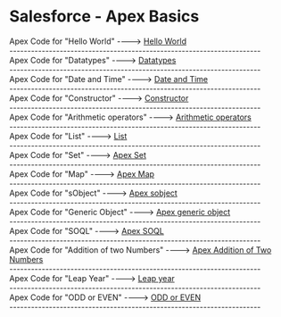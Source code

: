 # Salesforce - Apex Basics
<html>
  
  <head>
    <body>
Apex Code for "Hello World" ----> <a href="Apex Hello World">Hello World</a>
    </body>
  </head>
</html>
<br>----------------------------------------------------------------------<br>
 
 <html> 
  <head>
    <body>
      Apex Code for "Datatypes" ----> <a href="Datatypes">Datatypes</a>
    </body>
  </head>
</html>
<br>----------------------------------------------------------------------</br>

<html> 
  <head>
    <body>
      Apex Code for "Date and Time" ----> <a href="Apex Date and Time">Date and Time</a>
    </body>
  </head>
</html>
<br>----------------------------------------------------------------------</br>

<html> 
  <head>
    <body>
      Apex Code for "Constructor" ----> <a href="Apex Constructor">Constructor</a>
    </body>
  </head>
</html>
<br>----------------------------------------------------------------------</br>

<html> 
  <head>
    <body>
      Apex Code for "Arithmetic operators" ----> <a href="ArithmeticOperations">Arithmetic operators</a>
    </body>
  </head>
</html>
<br>----------------------------------------------------------------------</br>

<html> 
  <head>
    <body>
      Apex Code for "List" ----> <a href="ListApex">List</a>
    </body>
  </head>
</html>
<br>----------------------------------------------------------------------</br>

<html> 
  <head>
    <body>
      Apex Code for "Set" ----> <a href="Apex Set">Apex Set</a>
    </body>
  </head>
</html>
<br>----------------------------------------------------------------------</br>

<html> 
  <head>
    <body>
      Apex Code for "Map" ----> <a href="Apex Map">Apex Map</a>
    </body>
  </head>
</html>
<br>----------------------------------------------------------------------</br>
<html> 
  <head>
    <body>
      Apex Code for "sObject" ----> <a href="Apex sobject">Apex sobject</a>
    </body>
  </head>
</html>
<br>----------------------------------------------------------------------</br>
<html> 
  <head>
    <body>
      Apex Code for "Generic Object" ----> <a href="Generic Object">Apex generic object</a>
    </body>
  </head>
</html>
<br>----------------------------------------------------------------------</br>
<html> 
  <head>
    <body>
      Apex Code for "SOQL" ----> <a href="SOQL">Apex SOQL</a>
    </body>
  </head>
</html>
<br>----------------------------------------------------------------------</br>
<html> 
  <head>
    <body>
      Apex Code for "Addition of two Numbers" ----> <a href="Add two numbers">Apex Addition of Two Numbers</a>
    </body>
  </head>
</html>
<br>----------------------------------------------------------------------</br>
<html> 
  <head>
    <body>
      Apex Code for "Leap Year" ----> <a href="Leap year">Leap year</a>
    </body>
  </head>
</html>
<br>----------------------------------------------------------------------</br>
<head>
    <body>
      Apex Code for "ODD or EVEN" ----> <a href="ODD or EVEN">ODD or EVEN</a>
    </body>
  </head>
</html>
<br>----------------------------------------------------------------------</br>



